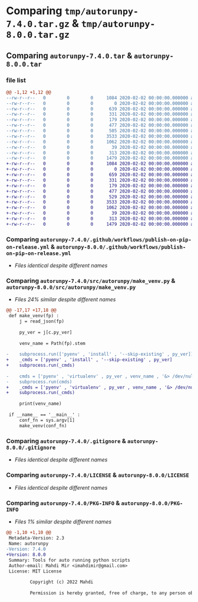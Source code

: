 # Comparing `tmp/autorunpy-7.4.0.tar.gz` & `tmp/autorunpy-8.0.0.tar.gz`

## Comparing `autorunpy-7.4.0.tar` & `autorunpy-8.0.0.tar`

### file list

```diff
@@ -1,12 +1,12 @@
--rw-r--r--   0        0        0     1084 2020-02-02 00:00:00.000000 autorunpy-7.4.0/.github/workflows/publish-on-pip-on-release.yml
--rw-r--r--   0        0        0        0 2020-02-02 00:00:00.000000 autorunpy-7.4.0/src/autorunpy/__init__.py
--rw-r--r--   0        0        0      639 2020-02-02 00:00:00.000000 autorunpy-7.4.0/src/autorunpy/make_venv.py
--rw-r--r--   0        0        0      331 2020-02-02 00:00:00.000000 autorunpy-7.4.0/src/autorunpy/ret_module_2_run.py
--rw-r--r--   0        0        0      179 2020-02-02 00:00:00.000000 autorunpy-7.4.0/src/autorunpy/ret_pkg_name.py
--rw-r--r--   0        0        0      477 2020-02-02 00:00:00.000000 autorunpy-7.4.0/src/autorunpy/rm_venv.py
--rw-r--r--   0        0        0      505 2020-02-02 00:00:00.000000 autorunpy-7.4.0/src/autorunpy/util.py
--rw-r--r--   0        0        0     3533 2020-02-02 00:00:00.000000 autorunpy-7.4.0/.gitignore
--rw-r--r--   0        0        0     1062 2020-02-02 00:00:00.000000 autorunpy-7.4.0/LICENSE
--rw-r--r--   0        0        0       39 2020-02-02 00:00:00.000000 autorunpy-7.4.0/README.md
--rw-r--r--   0        0        0      313 2020-02-02 00:00:00.000000 autorunpy-7.4.0/pyproject.toml
--rw-r--r--   0        0        0     1479 2020-02-02 00:00:00.000000 autorunpy-7.4.0/PKG-INFO
+-rw-r--r--   0        0        0     1084 2020-02-02 00:00:00.000000 autorunpy-8.0.0/.github/workflows/publish-on-pip-on-release.yml
+-rw-r--r--   0        0        0        0 2020-02-02 00:00:00.000000 autorunpy-8.0.0/src/autorunpy/__init__.py
+-rw-r--r--   0        0        0      659 2020-02-02 00:00:00.000000 autorunpy-8.0.0/src/autorunpy/make_venv.py
+-rw-r--r--   0        0        0      331 2020-02-02 00:00:00.000000 autorunpy-8.0.0/src/autorunpy/ret_module_2_run.py
+-rw-r--r--   0        0        0      179 2020-02-02 00:00:00.000000 autorunpy-8.0.0/src/autorunpy/ret_pkg_name.py
+-rw-r--r--   0        0        0      477 2020-02-02 00:00:00.000000 autorunpy-8.0.0/src/autorunpy/rm_venv.py
+-rw-r--r--   0        0        0      529 2020-02-02 00:00:00.000000 autorunpy-8.0.0/src/autorunpy/util.py
+-rw-r--r--   0        0        0     3533 2020-02-02 00:00:00.000000 autorunpy-8.0.0/.gitignore
+-rw-r--r--   0        0        0     1062 2020-02-02 00:00:00.000000 autorunpy-8.0.0/LICENSE
+-rw-r--r--   0        0        0       39 2020-02-02 00:00:00.000000 autorunpy-8.0.0/README.md
+-rw-r--r--   0        0        0      313 2020-02-02 00:00:00.000000 autorunpy-8.0.0/pyproject.toml
+-rw-r--r--   0        0        0     1479 2020-02-02 00:00:00.000000 autorunpy-8.0.0/PKG-INFO
```

### Comparing `autorunpy-7.4.0/.github/workflows/publish-on-pip-on-release.yml` & `autorunpy-8.0.0/.github/workflows/publish-on-pip-on-release.yml`

 * *Files identical despite different names*

### Comparing `autorunpy-7.4.0/src/autorunpy/make_venv.py` & `autorunpy-8.0.0/src/autorunpy/make_venv.py`

 * *Files 24% similar despite different names*

```diff
@@ -17,17 +17,18 @@
 def make_venv(fp) :
     j = read_json(fp)
 
     py_ver = j[c.py_ver]
 
     venv_name = Path(fp).stem
 
-    subprocess.run(['pyenv' , 'install' , '--skip-existing' , py_ver])
+    _cmds = ['pyenv' , 'install' , '--skip-existing' , py_ver]
+    subprocess.run(_cmds)
 
-    cmds = ['pyenv' , 'virtualenv' , py_ver , venv_name , '&> /dev/null']
-    subprocess.run(cmds)
+    _cmds = ['pyenv' , 'virtualenv' , py_ver , venv_name , '&> /dev/null']
+    subprocess.run(_cmds)
 
     print(venv_name)
 
 if __name__ == '__main__' :
     conf_fn = sys.argv[1]
     make_venv(conf_fn)
```

### Comparing `autorunpy-7.4.0/.gitignore` & `autorunpy-8.0.0/.gitignore`

 * *Files identical despite different names*

### Comparing `autorunpy-7.4.0/LICENSE` & `autorunpy-8.0.0/LICENSE`

 * *Files identical despite different names*

### Comparing `autorunpy-7.4.0/PKG-INFO` & `autorunpy-8.0.0/PKG-INFO`

 * *Files 1% similar despite different names*

```diff
@@ -1,10 +1,10 @@
 Metadata-Version: 2.3
 Name: autorunpy
-Version: 7.4.0
+Version: 8.0.0
 Summary: Tools for auto running python scripts
 Author-email: Mahdi Mir <imahdimir@gmail.com>
 License: MIT License
         
         Copyright (c) 2022 Mahdi
         
         Permission is hereby granted, free of charge, to any person obtaining a copy
```

